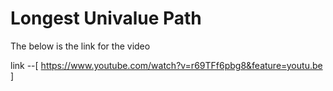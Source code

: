# Longest Univalue Path

The below is the link for the video

link --[ https://www.youtube.com/watch?v=r69TFf6pbg8&feature=youtu.be ]
